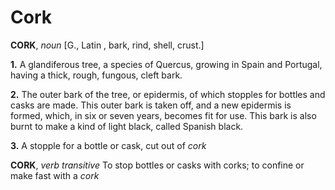 # Cork

**CORK**, _noun_ \[G., Latin , bark, rind, shell, crust.\]

**1.** A glandiferous tree, a species of Quercus, growing in Spain and Portugal, having a thick, rough, fungous, cleft bark.

**2.** The outer bark of the tree, or epidermis, of which stopples for bottles and casks are made. This outer bark is taken off, and a new epidermis is formed, which, in six or seven years, becomes fit for use. This bark is also burnt to make a kind of light black, called Spanish black.

**3.** A stopple for a bottle or cask, cut out of _cork_

**CORK**, _verb transitive_ To stop bottles or casks with corks; to confine or make fast with a _cork_